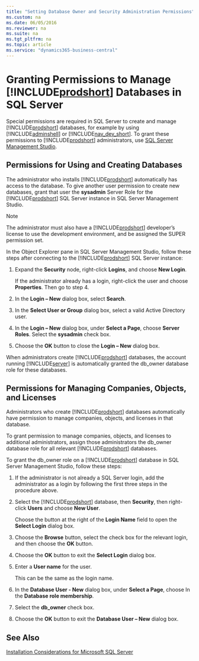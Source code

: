 ```yaml
---
title: "Setting Database Owner and Security Administration Permissions"
ms.custom: na
ms.date: 06/05/2016
ms.reviewer: na
ms.suite: na
ms.tgt_pltfrm: na
ms.topic: article
ms.service: "dynamics365-business-central"
---
```

# Granting Permissions to Manage [!INCLUDE[prodshort](../developer/includes/prodshort.md)] Databases in SQL Server
Special permissions are required in SQL Server to create and manage [!INCLUDE[prodshort](../developer/includes/prodshort.md)] databases, for example by using [!INCLUDE[adminshell](../developer/includes/adminshell.md)] or [!INCLUDE[nav_dev_short](../developer/includes/nav_dev_short_md.md)]. To grant these permissions to [!INCLUDE[prodshort](../developer/includes/prodshort.md)] administrators, use [SQL Server Management Studio](https://docs.microsoft.com/en-us/sql/ssms/sql-server-management-studio-ssms).  

<!--
If you have installed SQL Server with the guidelines in [Installation Considerations for Microsoft SQL Server](Installation-Considerations-for-Microsoft-SQL-Server.md), then SQL Server Management Studio is already installed on your computer. Otherwise, update your SQL Server installation to include the **Management Tools - Complete option for SQL Server**.  
-->
  
## Permissions for Using and Creating Databases  
 The administrator who installs [!INCLUDE[prodshort](../developer/includes/prodshort.md)] automatically has access to the database. To give another user permission to create new databases, grant that user the **sysadmin** Server Role for the [!INCLUDE[prodshort](../developer/includes/prodshort.md)] SQL Server instance in SQL Server Management Studio.  
  
> [!NOTE]  
>  The administrator must also have a [!INCLUDE[prodshort](../developer/includes/prodshort.md)] developer’s license to use the development environment, and be assigned the SUPER permission set.  
  
In the Object Explorer pane in SQL Server Management Studio, follow these steps after connecting to the [!INCLUDE[prodshort](../developer/includes/prodshort.md)] SQL Server instance:  
  
1.  Expand the **Security** node, right-click **Logins**, and choose **New Login**.  
  
     If the administrator already has a login, right-click the user and choose **Properties**. Then go to step 4.  
  
2.  In the **Login – New** dialog box, select **Search**.  
  
3.  In the **Select User or Group** dialog box, select a valid Active Directory user.  
  
4.  In the **Login – New** dialog box, under **Select a Page**, choose **Server Roles**. Select the **sysadmin** check box.  
  
5.  Choose the **OK** button to close the **Login – New** dialog box.  
  
 When administrators create [!INCLUDE[prodshort](../developer/includes/prodshort.md)] databases, the account running [!INCLUDE[server](../developer/includes/server.md)] is automatically granted the db\_owner database role for these databases.  
  
## Permissions for Managing Companies, Objects, and Licenses  
Administrators who create [!INCLUDE[prodshort](../developer/includes/prodshort.md)] databases automatically have permission to manage companies, objects, and licenses in that database.  
  
To grant permission to manage companies, objects, and licenses to additional administrators, assign those administrators the db\_owner database role for all relevant [!INCLUDE[prodshort](../developer/includes/prodshort.md)] databases.  
  
 To grant the db_owner role on a [!INCLUDE[prodshort](../developer/includes/prodshort.md)] database in SQL Server Management Studio, follow these steps:  
  
1.  If the administrator is not already a SQL Server login, add the administrator as a login by following the first three steps in the procedure above.  
  
2.  Select the [!INCLUDE[prodshort](../developer/includes/prodshort.md)] database, then **Security**, then right-click **Users** and choose **New User**.  
  
     Choose the button at the right of the **Login Name** field to open the **Select Login** dialog box.  
  
3.  Choose the **Browse** button, select the check box for the relevant login, and then choose the **OK** button.  
  
4.  Choose the **OK** button to exit the **Select Login** dialog box.  
  
5.  Enter a **User name** for the user.  
  
     This can be the same as the login name.  
  
6.  In the **Database User - New** dialog box, under **Select a Page**, choose In the **Database role membership**.  
  
7.  Select the **db_owner** check box.  
  
8.  Choose the **OK** button to exit the **Database User – New** dialog box.  
  
## See Also  
[Installation Considerations for Microsoft SQL Server](Installation-Considerations-for-Microsoft-SQL-Server.md)